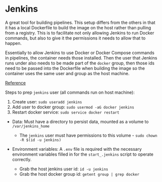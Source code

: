 # Jenkins

A great tool for building pipelines. This setup differs from the others in that it has a local Dockerfile to build the image on the host rather than pulling from a registry. This is to facilitate not only allowing Jenkins to run Docker commands, but also to give it the permissions it needs to allow that to happen.

Essentially to allow Jenkins to use Docker or Docker Compose commands in pipelines, the container needs those installed. Then the user that Jenkins runs under also needs to be made part of the `docker` group, then those ids need to be passed into the Dockerfile when building the image so the container uses the same user and group as the host machine.

[Reference](https://itnext.io/docker-inside-docker-for-jenkins-d906b7b5f527)

Steps to prep `jenkins` user (all commands run on host machine):

1. Create user: `sudo useradd jenkins`
2. Add user to docker group: `sudo usermod -aG docker jenkins`
3. Restart docker service: `sudo service docker restart`

- Data: Must have a directory to persist data, mounted as a volume to `/var/jenkins_home`

  - The `jenkins` user must have permissions to this volume - `sudo chown -R $(id -u jenkins)`

- Environment variables: A `.env` file is required with the necessary environment variables filled in for the `start_.jenkins` script to operate correctly.
  - Grab the host jenkins user id: `id -u jenkins`
  - Grab the host docker group id: `getent group | grep docker`
